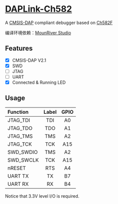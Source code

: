 # [DAPLink-Ch582](https://github.com/SoCXin/DAPLink-CH582)

A [CMSIS-DAP](https://github.com/OS-Q/DAPLink) compliant debugger based on [Ch582F](https://item.szlcsc.com/3483855.html)

编译环境依赖：[MounRiver Studio](http://mounriver.com/download)  

## Features

- [x] CMSIS-DAP V2.1
- [x] SWD
- [ ] JTAG
- [ ] UART
- [x] Connected & Running LED

## Usage

| Function | Label | GPIO |
|:-|:-:|:-:|
| JTAG_TDI | TDI | A0 |
| JTAG_TDO | TDO | A1 |
| JTAG_TMS | TMS  | A2 |
| JTAG_TCK | TCK  | A15 |
| SWD_SWDIO | TMS | A2 |
| SWD_SWCLK | TCK | A15 |
| nRESET | RTS | A4 |
| UART TX | TX | B7 |
| UART RX | RX | B4 |

Notice that 3.3V level I/O is required.


